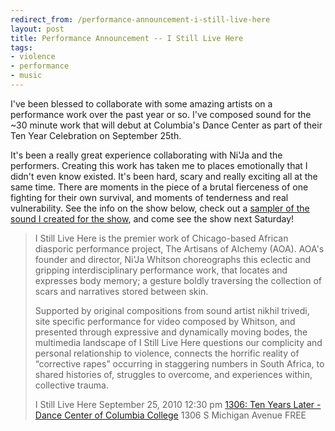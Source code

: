 ```yaml
---
redirect_from: /performance-announcement-i-still-live-here
layout: post
title: Performance Announcement -- I Still Live Here
tags:
- violence
- performance
- music
---
```

I've been blessed to collaborate with some amazing artists on a performance work over the past year or so. I've composed sound for the ~30 minute work that will debut at Columbia's Dance Center as part of their Ten Year Celebration on September 25th. 

It's been a really great experience collaborating with Ni'Ja and the performers. Creating this work has taken me to places emotionally that I didn't even know existed. It's been hard, scary and really exciting all at the same time. There are moments in the piece of a brutal fierceness of one fighting for their own survival, and moments of tenderness and real vulnerability. See the info on the show below, check out a [sampler of the sound I created for the show](/i-still-live-here-sampler), and come see the show next Saturday!

> 
> I Still Live Here is the premier work of Chicago-based African diasporic performance project, The Artisans of Alchemy (AOA).  AOA's founder and director, Ni'Ja Whitson choreographs this eclectic and gripping interdisciplinary performance work, that locates and expresses body memory; a gesture boldly traversing the collection of scars and narratives stored between skin.
> 
> Supported by original compositions from sound artist nikhil trivedi, site specific performance for video composed by Whitson, and presented through expressive and dynamically moving bodes, the multimedia landscape of I Still Live Here questions our complicity and personal relationship to violence, connects the horrific reality of “corrective rapes” occurring in staggering numbers in South Africa, to shared histories of, struggles to overcome, and experiences within, collective trauma.
> 
> I Still Live Here
> September 25, 2010
> 12:30 pm
> [1306: Ten Years Later - Dance Center of Columbia College](http://www.newcitystage.com/2010/09/21/open-house-1306-ten-years-later-celebrates-a-decade-of-fostering-dancers-and-their-audiences/)
> 1306 S Michigan Avenue
> FREE
> 

